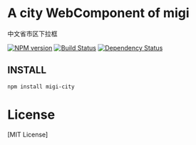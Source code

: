 # A city WebComponent of migi

中文省市区下拉框

[![NPM version](https://badge.fury.io/js/migi.png)](https://npmjs.org/package/migi-city)
[![Build Status](https://travis-ci.org/migijs/migi.svg?branch=master)](https://travis-ci.org/migijs/migi-city)
[![Dependency Status](https://david-dm.org/migijs/migi.png)](https://david-dm.org/migijs/migi-city)

## INSTALL
```
npm install migi-city
```

# License
[MIT License]
